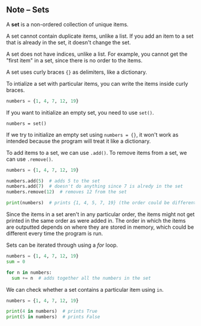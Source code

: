 ## Note – Sets

A **set** is a non-ordered collection of unique items.

A set cannot contain duplicate items, unlike a list. If you add an item to a set that is already in the set, it doesn't change the set.

A set does not have indices, unlike a list. For example, you cannot get the "first item" in a set, since there is no order to the items.

A set uses curly braces ```{}``` as delimiters, like a dictionary.

 To intialize a set with particular items, you can write the items inside curly braces.

```python
numbers = {1, 4, 7, 12, 19}
```

If you want to initialize an empty set, you need to use `set()`.

```
numbers = set()
```

If we try to initialize an empty set using `numbers = {}`, it won't work as intended because the program will treat it like a dictionary.

To add items to a set, we can use `.add()`. To remove items from a set, we can use `.remove()`.

```python
numbers = {1, 4, 7, 12, 19}

numbers.add(5)  # adds 5 to the set
numbers.add(7)  # doesn't do anything since 7 is alredy in the set
numbers.remove(12)  # removes 12 from the set

print(numbers)  # prints {1, 4, 5, 7, 19} (the order could be different)
```

Since the items in a set aren't in any particular order,  the items might not get printed in the same order as were added in. The order in which the items are outputted depends on where they are stored in memory, which could be different every time the program is run.

Sets can be iterated through using a *for* loop.

```python
numbers = {1, 4, 7, 12, 19}
sum = 0

for n in numbers:
  sum += n  # adds together all the numbers in the set
```

We can check whether a set contains a particular item using `in`.

```python
numbers = {1, 4, 7, 12, 19}

print(4 in numbers)  # prints True
print(5 in numbers)  # prints False
```

